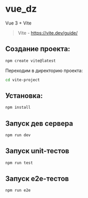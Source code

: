 # vue_dz


Vue 3 + Vite

> Vite - https://vite.dev/guide/


## Создание проекта:
```bash
npm create vite@latest
```

Переходим в директорию проекта:
```bash
cd vite-project
```

## Установка:
```bash
npm install
```

## Запуск дев сервера
```bash
npm run dev
```

## Запуск unit-тестов
```bash
npm run test
```

## Запуск e2e-тестов
```bash
npm run e2e
```